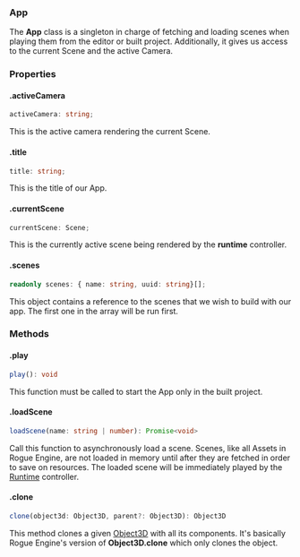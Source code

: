 ### App

The **App** class is a singleton in charge of fetching and loading scenes when playing them from the editor or built project. Additionally, it gives us access to the current Scene and the active Camera.

### Properties

#### .activeCamera

```typescript
activeCamera: string;
```

This is the active camera rendering the current Scene.

#### .title

```typescript
title: string;
```

This is the title of our App.

#### .currentScene

```typescript
currentScene: Scene;
```

This is the currently active scene being rendered by the **runtime** controller.

#### .scenes

```typescript
readonly scenes: { name: string, uuid: string}[];
```

This object contains a reference to the scenes that we wish to build with our app. The first one in the array will be run first.

### Methods

#### .play

```typescript
play(): void
```

This function must be called to start the App only in the built project.

#### .loadScene

```typescript
loadScene(name: string | number): Promise<void>
```

Call this function to asynchronously load a scene. Scenes, like all Assets in Rogue Engine, are not loaded in memory until after they are fetched in order to save on resources. The loaded scene will be immediately played by the [Runtime](/EngineAPI/Runtime) controller.


#### .clone

```typescript
clone(object3d: Object3D, parent?: Object3D): Object3D
```

This method clones a given [Object3D](https://threejs.org/docs/#api/en/core/Object3D) with all its components. It's basically Rogue Engine's version of **Object3D.clone** which only clones the object.